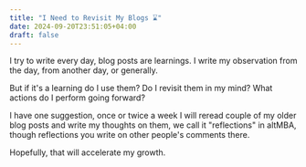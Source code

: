 ```yaml
---
title: "I Need to Revisit My Blogs ⌛️"
date: 2024-09-20T23:51:05+04:00
draft: false
---
```


I try to write every day, blog posts are learnings. I write my observation from the day, from another day, or generally.

But if it's a learning do I use them? Do I revisit them in my mind? What actions do I perform going forward?

I have one suggestion, once or twice a week I will reread couple of my older blog posts and write my thoughts on them, we call it "reflections" in altMBA, though reflections you write on other people's comments there.

Hopefully, that will accelerate my growth.